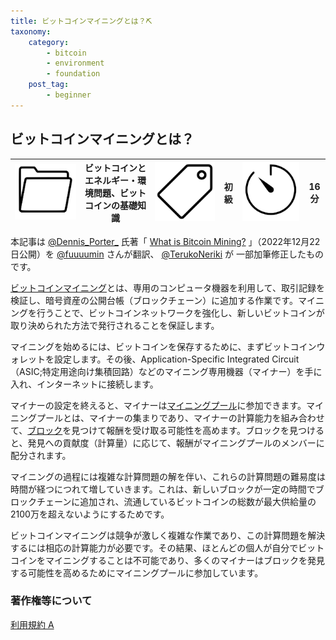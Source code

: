 ```yaml
---
title: ビットコインマイニングとは？⛏️
taxonomy:
    category:
        - bitcoin
        - environment
        - foundation
    post_tag:
        - beginner
---
```


## ビットコインマイニングとは？

|  ![Category](/_images/category.png)  |  ビットコインとエネルギー・環境問題、ビットコインの基礎知識 |  ![Tag](/_images/tag.png)  | 初級  | ![Time](/_images/timer.png)  |  16分  |
| ---- | ---- | ---- | ---- | ---- | ---- |

本記事は [@Dennis_Porter_](https://twitter.com/Dennis_Porter_) 氏著「 [What is Bitcoin Mining?](https://www.satoshiaction.io/post/what-is-bitcoin-mining) 」（2022年12月22日公開）を [@fuuuumin](https://twitter.com/fuuuumin314) さんが翻訳、  [@TerukoNeriki](https://twitter.com/TerukoNeriki) が 一部加筆修正したものです。

[ビットコインマイニング](https://lostinbitcoin.jp/glossary/glossary-ma/#mining)とは、専用のコンピュータ機器を利用して、取引記録を検証し、暗号資産の公開台帳（ブロックチェーン）に追加する作業です。マイニングを行うことで、ビットコインネットワークを強化し、新しいビットコインが取り決められた方法で発行されることを保証します。

マイニングを始めるには、ビットコインを保存するために、まずビットコインウォレットを設定します。その後、Application-Specific Integrated Circuit（ASIC;特定用途向け集積回路）などのマイニング専用機器（マイナー）を手に入れ、インターネットに接続します。

マイナーの設定を終えると、マイナーは[マイニングプール](https://lostinbitcoin.jp/glossary/glossary-ma/#mining_pool)に参加できます。マイニングプールとは、マイナーの集まりであり、マイナーの計算能力を組み合わせて、[ブロック](https://lostinbitcoin.jp/glossary/glossary-ha/#block)を見つけて報酬を受け取る可能性を高めます。ブロックを見つけると、発見への貢献度（計算量）に応じて、報酬がマイニングプールのメンバーに配分されます。

マイニングの過程には複雑な計算問題の解を伴い、これらの計算問題の難易度は時間が経つにつれて増していきます。これは、新しいブロックが一定の時間でブロックチェーンに追加され、流通しているビットコインの総数が最大供給量の2100万を超えないようにするためです。

ビットコインマイニングは競争が激しく複雑な作業であり、この計算問題を解決するには相応の計算能力が必要です。その結果、ほとんどの個人が自分でビットコインをマイニングすることは不可能であり、多くのマイナーはブロックを発見する可能性を高めるためにマイニングプールに参加しています。

### 著作権等について
[利用規約 A](http://lostinbitcoin.jp.testrs.jp/staging/copyright/#uaa)